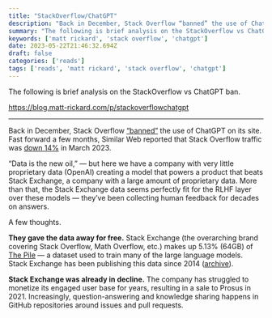 ```yaml
---
title: "StackOverflow/ChatGPT"
description: "Back in December, Stack Overflow “banned” the use of ChatGPT on its site. Fast forward a few months, Similar Web reported that Stack Overflow traffic was down 14% in March 2023. “Data is the new oil,” — but here we have a company with very little proprietary data (OpenAI) creating a model that powers a product that beats Stack Exchange, a company with a large amount of proprietary data. More than that, the Stack Exchange data seems perfectly fit for the RLHF layer over these models — they’ve been collecting human feedback for decades on answers."
summary: "The following is brief analysis on the StackOverflow vs ChatGPT ban."
keywords: ['matt rickard', 'stack overflow', 'chatgpt']
date: 2023-05-22T21:46:32.694Z
draft: false
categories: ['reads']
tags: ['reads', 'matt rickard', 'stack overflow', 'chatgpt']
---
```


The following is brief analysis on the StackOverflow vs ChatGPT ban.

https://blog.matt-rickard.com/p/stackoverflowchatgpt

---

Back in December, Stack Overflow [“banned”](https://matt-rickard.com/stack-overflow-bans-chatgpt) the use of ChatGPT on its site. Fast forward a few months, Similar Web reported that Stack Overflow traffic was [down 14%](https://www.similarweb.com/amp/blog/insights/ai-news/stack-overflow-chatgpt/) in March 2023.

“Data is the new oil,” — but here we have a company with very little proprietary data (OpenAI) creating a model that powers a product that beats Stack Exchange, a company with a large amount of proprietary data. More than that, the Stack Exchange data seems perfectly fit for the RLHF layer over these models — they’ve been collecting human feedback for decades on answers. 

A few thoughts.

**They gave the data away for free.** Stack Exchange (the overarching brand covering Stack Overflow, Math Overflow, etc.) makes up 5.13% (64GB) of [The Pile](https://matt-rickard.com/laion-the-pile-and-more-datasets) — a dataset used to train many of the large language models. Stack Exchange has been publishing this data since 2014 ([archive](https://archive.org/details/stackexchange)). 

**Stack Exchange was already in decline.** The company has struggled to monetize its engaged user base for years, resulting in a sale to Prosus in 2021. Increasingly, question-answering and knowledge sharing happens in GitHub repositories around issues and pull requests.